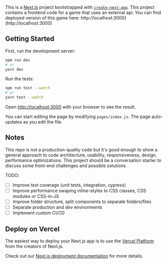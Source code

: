 This is a [Next.js](https://nextjs.org/) project bootstrapped with [`create-next-app`](https://github.com/vercel/next.js/tree/canary/packages/create-next-app). 
This project contains a frontend code for a game that uses an external api. You can find deployed version of this game here: http://localhost:3000](http://localhost:3000)

## Getting Started

First, run the development server:

```bash
npm run dev
# or
yarn dev
```

Run the tests:

```bash
npm run test --watch
# or
yarn test --watch
```

Open [http://localhost:3000](http://localhost:3000) with your browser to see the result.

You can start editing the page by modifying `pages/index.js`. The page auto-updates as you edit the file.

## Notes

This repo is not a production-quality code but it's good enough to show a general approach to code architecture, usability, responsiveness, design, performance optimizations. This project should be a conversation starter to discuss some front-end challenges and possible solutions. 

TODO:
- [ ] Improve test coverage (unit tests, integration, cypress)
- [ ] Improve performance swaping inline-styles to CSS classes, CSS modules or CSS-in-JS
- [ ] Improve folder structure, split components to separate folders/files
- [ ] Separate production and dev environments
- [ ] Implement custom CI/CD

## Deploy on Vercel

The easiest way to deploy your Next.js app is to use the [Vercel Platform](https://vercel.com/import?utm_medium=default-template&filter=next.js&utm_source=create-next-app&utm_campaign=create-next-app-readme) from the creators of Next.js.

Check out our [Next.js deployment documentation](https://nextjs.org/docs/deployment) for more details.
